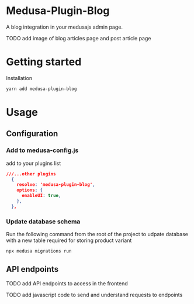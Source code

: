 # Medusa-Plugin-Blog

A blog integration in your medusajs admin page.

TODO add image of blog articles page and post article page

# Getting started

Installation

```bash
yarn add medusa-plugin-blog
```

# Usage

## Configuration

### Add to medusa-config.js

add to your plugins list

```json
///...other plugins
  {
    resolve: 'medusa-plugin-blog',
    options: {
      enableUI: true,
    },
  },

```

### Update database schema

Run the following command from the root of the project to udpate database with a new table required for storing product variant

```bash
npx medusa migrations run
```

## API endpoints

TODO add API endpoints to access in the frontend

TODO add javascript code to send and understand requests to endpoints